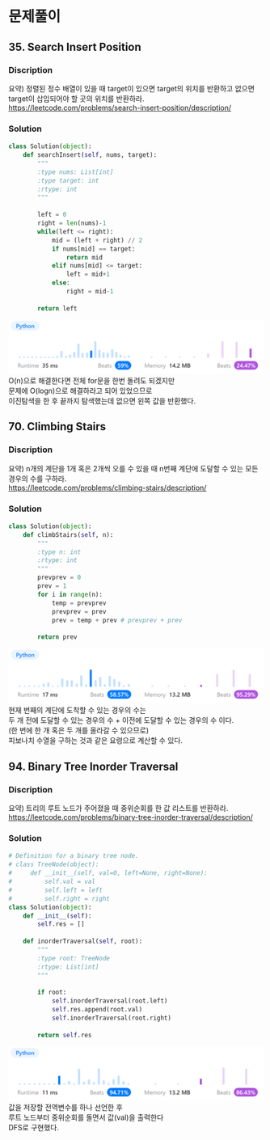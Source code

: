 # 문제풀이
## 35. Search Insert Position

### Discription  
요약) 정렬된 정수 배열이 있을 때 target이 있으면 target의 위치를 반환하고 없으면 target이 삽입되어야 할 곳의 위치를 반환하라.  
https://leetcode.com/problems/search-insert-position/description/  

### Solution

```python
class Solution(object):
    def searchInsert(self, nums, target):
        """
        :type nums: List[int]
        :type target: int
        :rtype: int
        """

        left = 0
        right = len(nums)-1
        while(left <= right):
            mid = (left + right) // 2
            if nums[mid] == target:
                return mid
            elif nums[mid] <= target:
                left = mid+1
            else:
                right = mid-1
                
        return left
```
![res1](./img/res1.png)  
O(n)으로 해결한다면 전체 for문을 한번 돌려도 되겠지만  
문제에 O(logn)으로 해결하라고 되어 있었으므로  
이진탐색을 한 후 끝까지 탐색했는데 없으면 왼쪽 값을 반환했다.   

## 70. Climbing Stairs

### Discription
요약) n개의 계단을 1개 혹은 2개씩 오를 수 있을 때 n번째 계단에 도달할 수 있는 모든 경우의 수를 구하라.    
https://leetcode.com/problems/climbing-stairs/description/  

### Solution

```python
class Solution(object):
    def climbStairs(self, n):
        """
        :type n: int
        :rtype: int
        """
        prevprev = 0
        prev = 1
        for i in range(n):
            temp = prevprev
            prevprev = prev
            prev = temp + prev # prevprev + prev

        return prev
```
![res2](./img/res2.png)  
현재 번째의 계단에 도착할 수 있는 경우의 수는  
두 개 전에 도달할 수 있는 경우의 수 + 이전에 도달할 수 있는 경우의 수 이다.  
(한 번에 한 개 혹은 두 개를 올라갈 수 있으므로)  
피보나치 수열을 구하는 것과 같은 요령으로 계산할 수 있다.  

## 94. Binary Tree Inorder Traversal

### Discription
요약) 트리의 루트 노드가 주어졌을 때 중위순회를 한 값 리스트를 반환하라.  
https://leetcode.com/problems/binary-tree-inorder-traversal/description/  

### Solution

```python
# Definition for a binary tree node.
# class TreeNode(object):
#     def __init__(self, val=0, left=None, right=None):
#         self.val = val
#         self.left = left
#         self.right = right
class Solution(object):
    def __init__(self):
        self.res = []

    def inorderTraversal(self, root):
        """
        :type root: TreeNode
        :rtype: List[int]
        """

        if root:
            self.inorderTraversal(root.left)
            self.res.append(root.val)
            self.inorderTraversal(root.right)

        return self.res
```
![res3](./img/res3.png)  
값을 저장할 전역변수를 하나 선언한 후  
루트 노드부터 중위순회를 돌면서 값(val)을 출력한다  
DFS로 구현했다.  
